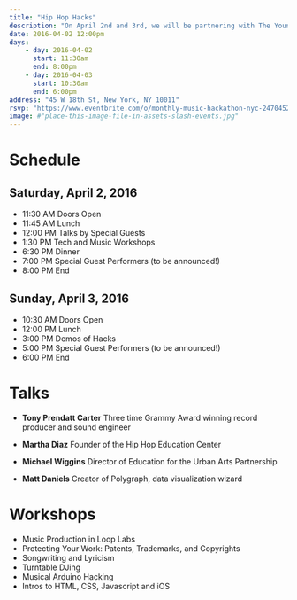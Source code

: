 ```yaml
---
title: "Hip Hop Hacks"
description: "On April 2nd and 3rd, we will be partnering with The Young Hackers to put on our first hip hop hackathon! We’ll be exploring and creating projects at the intersection of hip hop, technology and education."
date: 2016-04-02 12:00pm
days:
    - day: 2016-04-02
      start: 11:30am
      end: 8:00pm
    - day: 2016-04-03
      start: 10:30am
      end: 6:00pm
address: "45 W 18th St, New York, NY 10011"
rsvp: "https://www.eventbrite.com/o/monthly-music-hackathon-nyc-2470452960"
image: #"place-this-image-file-in-assets-slash-events.jpg"
---
```


# Schedule
## Saturday, April 2, 2016
- 11:30 AM Doors Open
- 11:45 AM Lunch
- 12:00 PM Talks by Special Guests
- 1:30 PM Tech and Music Workshops
- 6:30 PM Dinner
- 7:00 PM Special Guest Performers (to be announced!)
- 8:00 PM End

## Sunday, April 3, 2016
- 10:30 AM Doors Open
- 12:00 PM Lunch
- 3:00 PM Demos of Hacks
- 5:00 PM Special Guest Performers (to be announced!)
- 6:00 PM End

# Talks

- **Tony Prendatt Carter**
  Three time Grammy Award winning record producer and sound engineer

- **Martha Diaz**
  Founder of the Hip Hop Education Center

- **Michael Wiggins**
  Director of Education for the Urban Arts Partnership

- **Matt Daniels**
  Creator of Polygraph, data visualization wizard

# Workshops

- Music Production in Loop Labs
- Protecting Your Work: Patents, Trademarks, and Copyrights
- Songwriting and Lyricism
- Turntable DJing
- Musical Arduino Hacking
- Intros to HTML, CSS, Javascript and iOS
